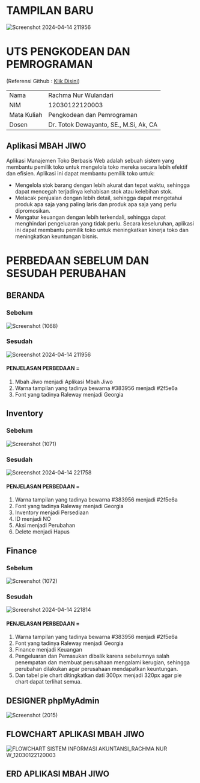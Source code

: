 # TAMPILAN BARU #
![Screenshot 2024-04-14 211956](https://github.com/rachmanurwulandari/PengkodeanDanPemrograman-SistemPersediaan/assets/152131726/e91c2488-d97d-41a1-a6e7-84ace73dc4b1)

# UTS PENGKODEAN DAN PEMROGRAMAN #
<p>(Referensi Github : <a href="https://github.com/farisfaikar/mbah-jiwo.git">Klik Disini</a>)</p>

<table align="center">
  <tr><td>Nama</td><td>Rachma Nur Wulandari</td></tr> 
  <tr><td>NIM</td><td>12030122120003</td></tr>
  <tr><td>Mata Kuliah</td><td>Pengkodean dan Pemrograman</td></tr>
  <tr><td>Dosen</td><td>Dr. Totok Dewayanto, SE., M.Si, Ak, CA</td></tr>
</table>

## Aplikasi MBAH JIWO #
Aplikasi Manajemen Toko Berbasis Web adalah sebuah sistem yang membantu pemilik toko untuk mengelola toko mereka secara lebih efektif dan efisien. Aplikasi ini dapat membantu pemilik toko untuk:
- Mengelola stok barang dengan lebih akurat dan tepat waktu, sehingga dapat mencegah terjadinya kehabisan stok atau kelebihan stok.
- Melacak penjualan dengan lebih detail, sehingga dapat mengetahui produk apa saja yang paling laris dan produk apa saja yang perlu dipromosikan.
- Mengatur keuangan dengan lebih terkendali, sehingga dapat menghindari pengeluaran yang tidak perlu.
Secara keseluruhan, aplikasi ini dapat membantu pemilik toko untuk meningkatkan kinerja toko dan meningkatkan keuntungan bisnis.

# PERBEDAAN SEBELUM DAN SESUDAH PERUBAHAN
## BERANDA
### Sebelum
![Screenshot (1068)](https://github.com/rachmanurwulandari/PengkodeanDanPemrograman-SistemPersediaan/assets/152131726/b035eb0b-c603-4b4a-aef4-86df8f30fed8)
### Sesudah
![Screenshot 2024-04-14 211956](https://github.com/rachmanurwulandari/PengkodeanDanPemrograman-SistemPersediaan/assets/152131726/487da7c6-7206-40e3-9fc4-0bf6e4fbef5d)
#### PENJELASAN PERBEDAAN = 
1. Mbah Jiwo menjadi Aplikasi Mbah Jiwo
2. Warna tampilan yang tadinya bewarna #383956 menjadi #2f5e6a
3. Font yang tadinya Raleway menjadi Georgia
   
## Inventory
### Sebelum
![Screenshot (1071)](https://github.com/rachmanurwulandari/PengkodeanDanPemrograman-SistemPersediaan/assets/152131726/9d16dcf9-ebce-472b-ac31-238e18d5ff0c)
### Sesudah
![Screenshot 2024-04-14 221758](https://github.com/rachmanurwulandari/PengkodeanDanPemrograman-SistemPersediaan/assets/152131726/c772b72f-2a0a-42e5-b616-fe2126666809)
#### PENJELASAN PERBEDAAN = 
1. Warna tampilan yang tadinya bewarna #383956 menjadi #2f5e6a
2. Font yang tadinya Raleway menjadi Georgia
3. Inventory menjadi Persediaan
4. ID menjadi NO
5. Aksi menjadi Perubahan
6. Delete menjadi Hapus

## Finance
### Sebelum
![Screenshot (1072)](https://github.com/rachmanurwulandari/PengkodeanDanPemrograman-SistemPersediaan/assets/152131726/e4133b18-0554-48da-a4e4-beb40d6a65f5)
### Sesudah 
![Screenshot 2024-04-14 221814](https://github.com/rachmanurwulandari/PengkodeanDanPemrograman-SistemPersediaan/assets/152131726/863dbfa8-21e8-4383-8f19-a1e07bdb7eaf)
#### PENJELASAN PERBEDAAN = 
1. Warna tampilan yang tadinya bewarna #383956 menjadi #2f5e6a
2. Font yang tadinya Raleway menjadi Georgia
3. Finance menjadi Keuangan
4. Pengeluaran dan Pemasukan dibalik karena sebelumnya salah penempatan dan membuat perusahaan mengalami kerugian, sehingga perubahan dilakukan agar perusahaan mendapatkan keuntungan.
5. Dan tabel pie chart ditingkatkan dati 300px menjadi 320px agar pie chart dapat terlihat semua.

## DESIGNER phpMyAdmin
![Screenshot (2015)](https://github.com/rachmanurwulandari/PengkodeanDanPemrograman-SistemPersediaan/assets/152131726/29065431-8ba4-4a16-9760-25a1b88125cc)

## FLOWCHART APLIKASI MBAH JIWO
![FLOWCHART SISTEM INFORMASI AKUNTANSI_RACHMA NUR W_12030122120003](https://github.com/rachmanurwulandari/PengkodeanDanPemrograman-SistemPersediaan/assets/152131726/a5e04e70-2956-4e43-b793-6669185dd4c3)

## ERD APLIKASI MBAH JIWO

